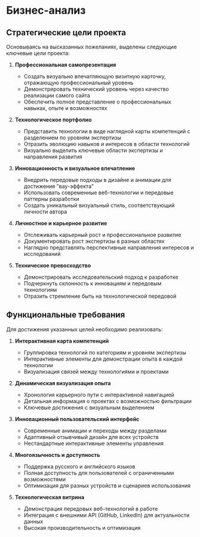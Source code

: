 # Бизнес-анализ

## Стратегические цели проекта

Основываясь на высказанных пожеланиях, выделены следующие ключевые цели проекта:

1. **Профессиональная самопрезентация**
   - Создать визуально впечатляющую визитную карточку, отражающую профессиональный уровень
   - Демонстрировать технический уровень через качество реализации самого сайта
   - Обеспечить полное представление о профессиональных навыках, опыте и возможностях

2. **Технологическое портфолио**
   - Представить технологии в виде наглядной карты компетенций с разделением по уровням экспертизы
   - Отразить эволюцию навыков и интересов в области технологий
   - Визуально выделить ключевые области экспертизы и направления развития

3. **Инновационность и визуальное впечатление**
   - Внедрить передовые подходы в дизайне и анимации для достижения "вау-эффекта"
   - Использовать современные веб-технологии и передовые паттерны разработки
   - Создать уникальный визуальный стиль, соответствующий личности автора

4. **Личностное и карьерное развитие**
   - Отслеживать карьерный рост и профессиональное развитие
   - Документировать рост экспертизы в разных областях
   - Наглядно представлять перспективные направления интересов и исследований

5. **Техническое превосходство**
   - Демонстрировать исследовательский подход к разработке
   - Подчеркнуть склонность к инновациям и передовым технологиям
   - Отразить стремление быть на технологической передовой

## Функциональные требования

Для достижения указанных целей необходимо реализовать:

1. **Интерактивная карта компетенций**
   - Группировка технологий по категориям и уровням экспертизы
   - Интерактивные элементы для демонстрации опыта в каждой технологии
   - Визуализация связей между технологиями и проектами

2. **Динамическая визуализация опыта**
   - Хронология карьерного пути с интерактивной навигацией
   - Детальная информация о проектах с возможностью фильтрации
   - Ключевые достижения с визуальным выделением

3. **Инновационный пользовательский интерфейс**
   - Современные анимации и переходы между разделами
   - Адаптивный отзывчивый дизайн для всех устройств
   - Нестандартные интерактивные элементы управления

4. **Многоязычность и доступность**
   - Поддержка русского и английского языков
   - Полная доступность для пользователей с ограниченными возможностями
   - Оптимизация для разных устройств и сценариев использования

5. **Технологическая витрина**
   - Демонстрация передовых веб-технологий в работе
   - Интеграция с внешними API (GitHub, LinkedIn) для актуальности данных
   - Высокая производительность и оптимизация 